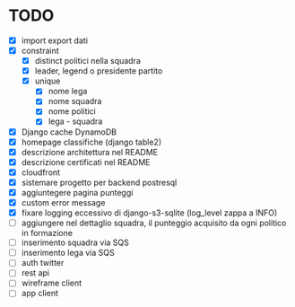 # TODO

- [x] import export dati
- [x] constraint
  - [x] distinct politici nella squadra
  - [x] leader, legend o presidente partito
  - [x] unique 
    - [x] nome lega 
    - [x] nome squadra 
    - [x] nome politici  
    - [x] lega - squadra
- [x] Django cache DynamoDB
- [x] homepage classifiche (django table2)
- [x] descrizione architettura nel README
- [x] descrizione certificati nel README
- [x] cloudfront
- [x] sistemare progetto per backend postresql
- [x] aggiuntegere pagina punteggi
- [x] custom error message
- [x] fixare logging eccessivo di django-s3-sqlite (log_level zappa a INFO)
- [ ] aggiungere nel dettaglio squadra, il punteggio acquisito da ogni politico in formazione
- [ ] inserimento squadra via SQS
- [ ] inserimento lega via SQS
- [ ] auth twitter
- [ ] rest api
- [ ] wireframe client
- [ ] app client